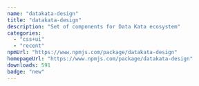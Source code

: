 ```yaml
---
name: "datakata-design"
title: "datakata-design"
description: "Set of components for Data Kata ecosystem"
categories:
  - "css+ui"
  - "recent"
npmUrl: "https://www.npmjs.com/package/datakata-design"
homepageUrl: "https://www.npmjs.com/package/datakata-design"
downloads: 591
badge: "new"
---
```

